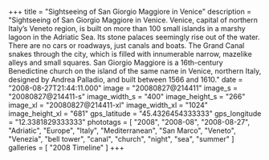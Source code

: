 +++
title = "Sightseeing of San Giorgio Maggiore in Venice"
description = "Sightseeing of San Giorgio Maggiore in Venice. Venice, capital of northern Italy’s Veneto region, is built on more than 100 small islands in a marshy lagoon in the Adriatic Sea. Its stone palaces seemingly rise out of the water. There are no cars or roadways, just canals and boats. The Grand Canal snakes through the city, which is filled with innumerable narrow, mazelike alleys and small squares. San Giorgio Maggiore is a 16th-century Benedictine church on the island of the same name in Venice, northern Italy, designed by Andrea Palladio, and built between 1566 and 1610."
date = "2008-08-27T21:44:11.000"
image = "20080827@214411"
image_s = "20080827@214411-s"
image_width_s = "400"
image_height_s = "266"
image_xl = "20080827@214411-xl"
image_width_xl = "1024"
image_height_xl = "681"
gps_latitude = "45.4326454333333"
gps_longitude = "12.3381829333333"
phototags = [ "2008", "2008-08", "2008-08-27", "Adriatic", "Europe", "Italy", "Mediterranean", "San Marco", "Veneto", "Venezia", "bell tower", "canal", "church", "night", "sea", "summer" ]
galleries = [ "2008 Timeline" ]
+++
